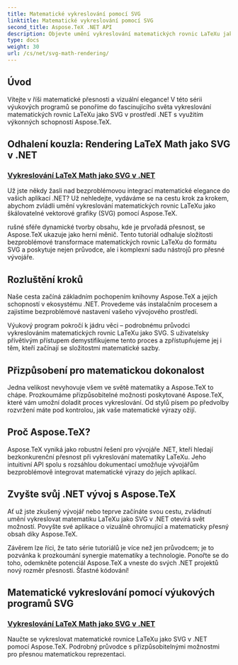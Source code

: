 ```yaml
---
title: Matematické vykreslování pomocí SVG
linktitle: Matematické vykreslování pomocí SVG
second_title: Aspose.TeX .NET API
description: Objevte umění vykreslování matematických rovnic LaTeXu jako SVG v .NET pomocí Aspose.TeX. Uvolněte přesnost s přizpůsobitelnými možnostmi pro matematickou dokonalost.
type: docs
weight: 30
url: /cs/net/svg-math-rendering/
---
```

## Úvod

Vítejte v říši matematické přesnosti a vizuální elegance! V této sérii výukových programů se ponoříme do fascinujícího světa vykreslování matematických rovnic LaTeXu jako SVG v prostředí .NET s využitím výkonných schopností Aspose.TeX. 

## Odhalení kouzla: Rendering LaTeX Math jako SVG v .NET

### [Vykreslování LaTeX Math jako SVG v .NET](./render-latex-math-svg/)

Už jste někdy žasli nad bezproblémovou integrací matematické elegance do vašich aplikací .NET? Už nehledejte, vydáváme se na cestu krok za krokem, abychom zvládli umění vykreslování matematických rovnic LaTeXu jako škálovatelné vektorové grafiky (SVG) pomocí Aspose.TeX.

rušné sféře dynamické tvorby obsahu, kde je prvořadá přesnost, se Aspose.TeX ukazuje jako herní měnič. Tento tutoriál odhaluje složitosti bezproblémové transformace matematických rovnic LaTeXu do formátu SVG a poskytuje nejen průvodce, ale i komplexní sadu nástrojů pro přesné vývojáře.

## Rozluštění kroků

Naše cesta začíná základním pochopením knihovny Aspose.TeX a jejích schopností v ekosystému .NET. Provedeme vás instalačním procesem a zajistíme bezproblémové nastavení vašeho vývojového prostředí.

Výukový program pokročí k jádru věci – podrobnému průvodci vykreslováním matematických rovnic LaTeXu jako SVG. S uživatelsky přívětivým přístupem demystifikujeme tento proces a zpřístupňujeme jej i těm, kteří začínají se složitostmi matematické sazby.

## Přizpůsobení pro matematickou dokonalost

Jedna velikost nevyhovuje všem ve světě matematiky a Aspose.TeX to chápe. Prozkoumáme přizpůsobitelné možnosti poskytované Aspose.TeX, které vám umožní doladit proces vykreslování. Od stylů písem po předvolby rozvržení máte pod kontrolou, jak vaše matematické výrazy ožijí.

## Proč Aspose.TeX?

Aspose.TeX vyniká jako robustní řešení pro vývojáře .NET, kteří hledají bezkonkurenční přesnost při vykreslování matematiky LaTeXu. Jeho intuitivní API spolu s rozsáhlou dokumentací umožňuje vývojářům bezproblémově integrovat matematické výrazy do jejich aplikací.

## Zvyšte svůj .NET vývoj s Aspose.TeX

Ať už jste zkušený vývojář nebo teprve začínáte svou cestu, zvládnutí umění vykreslovat matematiku LaTeXu jako SVG v .NET otevírá svět možností. Povyšte své aplikace o vizuálně ohromující a matematicky přesný obsah díky Aspose.TeX.

Závěrem lze říci, že tato série tutoriálů je více než jen průvodcem; je to pozvánka k prozkoumání synergie matematiky a technologie. Ponořte se do toho, odemkněte potenciál Aspose.TeX a vneste do svých .NET projektů nový rozměr přesnosti. Šťastné kódování!
## Matematické vykreslování pomocí výukových programů SVG
### [Vykreslování LaTeX Math jako SVG v .NET](./render-latex-math-svg/)
Naučte se vykreslovat matematické rovnice LaTeXu jako SVG v .NET pomocí Aspose.TeX. Podrobný průvodce s přizpůsobitelnými možnostmi pro přesnou matematickou reprezentaci.